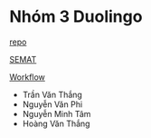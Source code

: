 # Nhóm 3 Duolingo
[repo](https://github.com/gungui98/Duolingo_clone)

[SEMAT](https://trello.com/b/xGifc0AV/semat)

[Workflow](https://trello.com/b/Dp5QZsnJ/workflow)
* Trần Văn Thắng
* Nguyễn Văn Phi
* Nguyễn Minh Tâm
* Hoàng Văn Thắng
